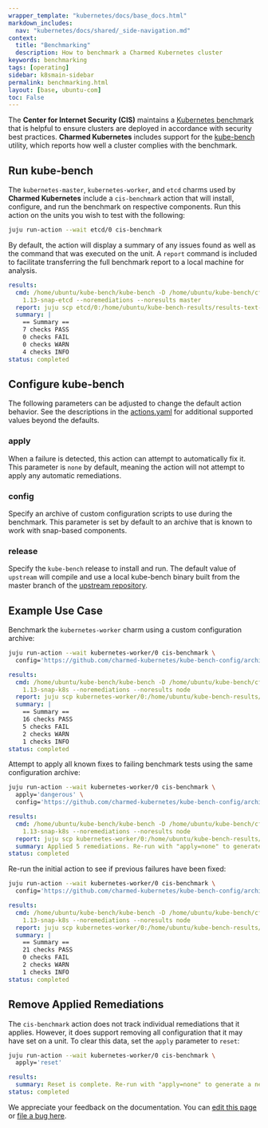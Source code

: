 ```yaml
---
wrapper_template: "kubernetes/docs/base_docs.html"
markdown_includes:
  nav: "kubernetes/docs/shared/_side-navigation.md"
context:
  title: "Benchmarking"
  description: How to benchmark a Charmed Kubernetes cluster
keywords: benchmarking
tags: [operating]
sidebar: k8smain-sidebar
permalink: benchmarking.html
layout: [base, ubuntu-com]
toc: False
---
```


The **Center for Internet Security (CIS)** maintains a
[Kubernetes benchmark][cis-benchmark] that is helpful to ensure clusters are
deployed in accordance with security best practices. **Charmed Kubernetes**
includes support for the [kube-bench][] utility, which reports how well a
cluster complies with the benchmark.

## Run kube-bench

The `kubernetes-master`, `kubernetes-worker`, and `etcd` charms used by
**Charmed Kubernetes** include a `cis-benchmark` action that will install,
configure, and run the benchmark on respective components. Run this action
on the units you wish to test with the following:

```bash
juju run-action --wait etcd/0 cis-benchmark
```

By default, the action will display a summary of any issues found as well as
the command that was executed on the unit. A `report` command is included
to facilitate transferring the full benchmark report to a local machine for
analysis.

```yaml
results:
  cmd: /home/ubuntu/kube-bench/kube-bench -D /home/ubuntu/kube-bench/cfg --version
    1.13-snap-etcd --noremediations --noresults master
  report: juju scp etcd/0:/home/ubuntu/kube-bench-results/results-text-49681_7h .
  summary: |
    == Summary ==
    7 checks PASS
    0 checks FAIL
    0 checks WARN
    4 checks INFO
status: completed
```

## Configure kube-bench

The following parameters can be adjusted to change the default action behavior.
See the descriptions in the [actions.yaml][layer-cis-benchmark-config] for
additional supported values beyond the defaults.

### apply

When a failure is detected, this action can attempt to automatically fix it.
This parameter is `none` by default, meaning the action will not attempt to
apply any automatic remediations.

### config

Specify an archive of custom configuration scripts to use during the benchmark.
This parameter is set by default to an archive that is known to work with
snap-based components.

### release

Specify the `kube-bench` release to install and run. The default value of
`upstream` will compile and use a local kube-bench binary built from the master
branch of the [upstream repository][kube-bench].

## Example Use Case

Benchmark the `kubernetes-worker` charm using a custom configuration archive:

```bash
juju run-action --wait kubernetes-worker/0 cis-benchmark \
  config='https://github.com/charmed-kubernetes/kube-bench-config/archive/master.zip'
```

```yaml
results:
  cmd: /home/ubuntu/kube-bench/kube-bench -D /home/ubuntu/kube-bench/cfg --version
    1.13-snap-k8s --noremediations --noresults node
  report: juju scp kubernetes-worker/0:/home/ubuntu/kube-bench-results/results-text-8c71ktcn .
  summary: |
    == Summary ==
    16 checks PASS
    5 checks FAIL
    2 checks WARN
    1 checks INFO
status: completed
```

Attempt to apply all known fixes to failing benchmark tests using the same
configuration archive:

```bash
juju run-action --wait kubernetes-worker/0 cis-benchmark \
  apply='dangerous' \
  config='https://github.com/charmed-kubernetes/kube-bench-config/archive/master.zip'
```

```yaml
results:
  cmd: /home/ubuntu/kube-bench/kube-bench -D /home/ubuntu/kube-bench/cfg --version
    1.13-snap-k8s --noremediations --noresults node
  report: juju scp kubernetes-worker/0:/home/ubuntu/kube-bench-results/results-json-7b3g6jdg .
  summary: Applied 5 remediations. Re-run with "apply=none" to generate a new report.
status: completed
```

Re-run the initial action to see if previous failures have been fixed:

```bash
juju run-action --wait kubernetes-worker/0 cis-benchmark \
  config='https://github.com/charmed-kubernetes/kube-bench-config/archive/master.zip'
```

```yaml
results:
  cmd: /home/ubuntu/kube-bench/kube-bench -D /home/ubuntu/kube-bench/cfg --version
    1.13-snap-k8s --noremediations --noresults node
  report: juju scp kubernetes-worker/0:/home/ubuntu/kube-bench-results/results-text-m72vicwe .
  summary: |
    == Summary ==
    21 checks PASS
    0 checks FAIL
    2 checks WARN
    1 checks INFO
status: completed
```

## Remove Applied Remediations

The `cis-benchmark` action does not track individual remediations that it
applies. However, it does support removing all configuration that it may have
set on a unit. To clear this data, set the `apply` parameter to `reset`:

```bash
juju run-action --wait kubernetes-worker/0 cis-benchmark \
  apply='reset'
```

```yaml
results:
  summary: Reset is complete. Re-run with "apply=none" to generate a new report.
status: completed
```

<!-- LINKS -->

[cis-benchmark]: https://www.cisecurity.org/benchmark/kubernetes/
[kube-bench]: https://github.com/aquasecurity/kube-bench
[layer-cis-benchmark-config]: https://raw.githubusercontent.com/charmed-kubernetes/layer-cis-benchmark/master/actions.yaml

<!-- FEEDBACK -->
<div class="p-notification--information">
  <p class="p-notification__response">
    We appreciate your feedback on the documentation. You can 
    <a href="https://github.com/charmed-kubernetes/kubernetes-docs/edit/master/pages/k8s/snap-refresh.md" class="p-notification__action">edit this page</a> 
    or 
    <a href="https://github.com/charmed-kubernetes/kubernetes-docs/issues/new" class="p-notification__action">file a bug here</a>.
  </p>
</div>
